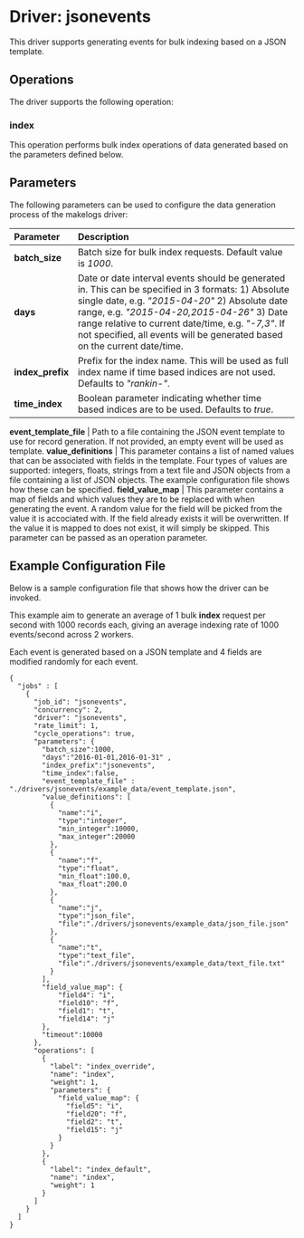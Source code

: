 # Driver: jsonevents
This driver supports generating events for bulk indexing based on a JSON template.

## Operations
The driver supports the following operation:

### index
This operation performs bulk index operations of data generated based on the parameters defined below.

## Parameters
The following parameters can be used to configure the data generation process of the makelogs driver:

Parameter | Description
:------------ | :------------
**batch_size** | Batch size for bulk index requests. Default value is *1000*.
**days** | Date or date interval events should be generated in. This can be specified in 3 formats: 1) Absolute single date, e.g. *"2015-04-20"* 2) Absolute date range, e.g. *"2015-04-20,2015-04-26"* 3) Date range relative to current date/time, e.g. *"-7,3"*. If not specified, all events will be generated based on the current date/time.
**index_prefix** | Prefix for the index name. This will be used as full index name if time based indices are not used. Defaults to *"rankin-"*.
**time_index** | Boolean parameter indicating whether time based indices are to be used. Defaults to *true*.

**event_template_file** | Path to a file containing the JSON event template to use for record generation. If not provided, an empty event will be used as template.
**value_definitions** | This parameter contains a list of named values that can be associated with fields in the template. Four types of values are supported: integers, floats, strings from a text file and JSON objects from a file containing a list of JSON objects. The example configuration file shows how these can be specified.
**field_value_map** | This parameter contains a map of fields and which values they are to be replaced with when generating the event. A random value for the field will be picked from the value it is accociated with. If the field already exists it will be overwritten. If the value it is mapped to does not exist, it will simply be skipped. This parameter can be passed as an operation parameter.

## Example Configuration File
Below is a sample configuration file that shows how the driver can be invoked. 

This example aim to generate an average of 1 bulk **index** request per second with 1000 records each, giving an average indexing rate of 1000 events/second across 2 workers.

Each event is generated based on a JSON template and 4 fields are modified randomly for each event.

```
{
  "jobs" : [
    {
      "job_id": "jsonevents",
      "concurrency": 2,
      "driver": "jsonevents",
      "rate_limit": 1,
      "cycle_operations": true,
      "parameters": {
        "batch_size":1000,
        "days":"2016-01-01,2016-01-31" ,           
        "index_prefix":"jsonevents",  
        "time_index":false,
        "event_template_file" : "./drivers/jsonevents/example_data/event_template.json",
        "value_definitions": [
          {
            "name":"i",
            "type":"integer",
            "min_integer":10000,
            "max_integer":20000
          },
          {
            "name":"f",
            "type":"float",
            "min_float":100.0,
            "max_float":200.0
          },
          {
            "name":"j",
            "type":"json_file",
            "file":"./drivers/jsonevents/example_data/json_file.json"
          },
          {
            "name":"t",
            "type":"text_file",
            "file":"./drivers/jsonevents/example_data/text_file.txt"
          }
        ],
        "field_value_map": {
            "field4": "i",
            "field10": "f",
            "field1": "t",
            "field14": "j"
        },
        "timeout":10000
      },
      "operations": [
        {
          "label": "index_override",
          "name": "index",
          "weight": 1,
          "parameters": {
            "field_value_map": {
              "field5": "i",
              "field20": "f",
              "field2": "t",
              "field15": "j"
            }
          }
        },
        {
          "label": "index_default",
          "name": "index",
          "weight": 1
        }
      ]
    }
  ]
}
```
